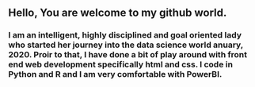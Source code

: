 ## Hello, You are welcome to my github world.
### I am an intelligent, highly disciplined and goal oriented lady who started her journey into the data science world anuary, 2020. Proir to that, I have done a bit of play around with front end web development specifically html and css. I code in Python and R and I am very comfortable with PowerBI.

<!--
**Sumta4real/Sumta4real** is a ✨ _special_ ✨ repository because its `README.md` (this file) appears on your GitHub profile.

Here are some ideas to get you started:

- 🔭 I’m currently working on ...
- 🌱 I’m currently learning ...
- 👯 I’m looking to collaborate on ...
- 🤔 I’m looking for help with ...
- 💬 Ask me about ...
- 📫 How to reach me: ...
- 😄 Pronouns: ...
- ⚡ Fun fact: ...
-->
